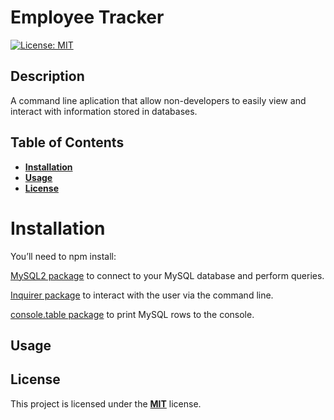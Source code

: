 # Employee Tracker

[![License: MIT](https://img.shields.io/badge/License-MIT-yellow.svg)](https://opensource.org/licenses/MIT)

## Description

A command line aplication that allow non-developers to easily view and interact with information stored in databases.

## Table of Contents

- [**Installation**](#installation)
- [**Usage**](#usage)
- [**License**](#license)


# Installation

You’ll need to npm install:

[MySQL2 package](https://www.npmjs.com/package/mysql2) to connect to your MySQL database and perform queries.

[Inquirer package](https://www.npmjs.com/package/inquirer/v/8.2.4) to interact with the user via the command line.

[console.table package](https://www.npmjs.com/package/console.table) to print MySQL rows to the console.


## Usage




## License

This project is licensed under the [**MIT**](https://opensource.org/licenses/MIT) license.
